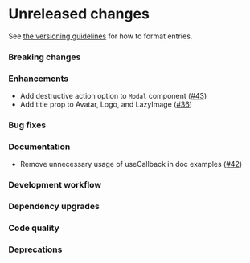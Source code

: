 # Unreleased changes

See [the versioning guidelines](VERSIONING.md) for how to format entries.

### Breaking changes

### Enhancements

-   Add destructive action option to `Modal` component ([#43](https://github.com/FieldLevel/FieldLevelPlaybook/pull/43))
-   Add title prop to Avatar, Logo, and LazyImage ([#36](https://github.com/FieldLevel/FieldLevelPlaybook/pull/36))

### Bug fixes

### Documentation

-   Remove unnecessary usage of useCallback in doc examples ([#42](https://github.com/FieldLevel/FieldLevelPlaybook/pull/42))

### Development workflow

### Dependency upgrades

### Code quality

### Deprecations
